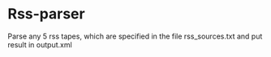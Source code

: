 # Rss-parser
Parse any 5 rss tapes, which are specified in the file rss_sources.txt and put result in output.xml
